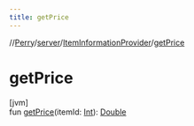```yaml
---
title: getPrice
---
```

//[Perry](../../../index.html)/[server](../index.html)/[ItemInformationProvider](index.html)/[getPrice](get-price.html)



# getPrice



[jvm]\
fun [getPrice](get-price.html)(itemId: [Int](https://kotlinlang.org/api/latest/jvm/stdlib/kotlin/-int/index.html)): [Double](https://kotlinlang.org/api/latest/jvm/stdlib/kotlin/-double/index.html)




